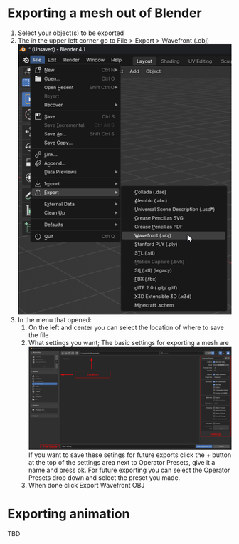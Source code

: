 # Exporting a mesh out of Blender

1. Select your object(s) to be exported
2. The in the upper left corner go to File > Export > Wavefront (.obj)<br/>![Blender Export](./img/2024-07-09%2015_50_06-_%20(Unsaved)%20-%20Blender%204.1.png)
3. In the menu that opened:
   1. On the left and center you can select the location of where to save the file
   2. What settings you want; The basic settings for exporting a mesh are<br/>![Blender Export Settings](./img/2024-07-09%2016_09_36-_%20(Unsaved)%20-%20Blender%204.1.png)<br/>If you want to save these setings for future exports click the + button at the top of the settings area next to Operator Presets, give it a name and press ok. For future exporting you can select the Operator Presets drop down and select the preset you made.
   3. When done click Export Wavefront OBJ

# Exporting animation

TBD